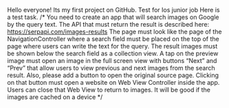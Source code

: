 Hello everyone! Its my first project on GitHub.
Test for Ios junior job
Here is a test task.
/*
You need to create an app that will search images on Google by the query text.
 The API that must return the result is described here:
 https://serpapi.com/images-results
 The page must look like the page of the NavigationController where a search field must be placed
 on the top of the page where users can write the text for the query. The result images must be
 shown below the search field as a collection view.
 A tap on the preview image must open an image in the full screen view with buttons “Next” and
 “Prev” that allow users to view previous and next images from the search result. Also, please add
 a button to open the original source page. Clicking on that button must open a website on Web
 View Controller inside the app. Users can close that Web View to return to images.
 It will be good if the images are cached on a device
*/ 
 
